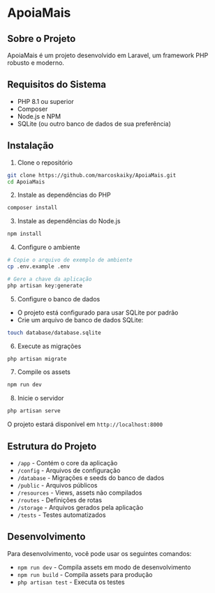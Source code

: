 # ApoiaMais

## Sobre o Projeto
ApoiaMais é um projeto desenvolvido em Laravel, um framework PHP robusto e moderno.

## Requisitos do Sistema
- PHP 8.1 ou superior
- Composer
- Node.js e NPM
- SQLite (ou outro banco de dados de sua preferência)

## Instalação

1. Clone o repositório
```bash
git clone https://github.com/marcoskaiky/ApoiaMais.git
cd ApoiaMais
```

2. Instale as dependências do PHP
```bash
composer install
```

3. Instale as dependências do Node.js
```bash
npm install
```

4. Configure o ambiente
```bash
# Copie o arquivo de exemplo de ambiente
cp .env.example .env

# Gere a chave da aplicação
php artisan key:generate
```

5. Configure o banco de dados
- O projeto está configurado para usar SQLite por padrão
- Crie um arquivo de banco de dados SQLite:
```bash
touch database/database.sqlite
```

6. Execute as migrações
```bash
php artisan migrate
```

7. Compile os assets
```bash
npm run dev
```

8. Inicie o servidor
```bash
php artisan serve
```

O projeto estará disponível em `http://localhost:8000`

## Estrutura do Projeto

- `/app` - Contém o core da aplicação
- `/config` - Arquivos de configuração
- `/database` - Migrações e seeds do banco de dados
- `/public` - Arquivos públicos
- `/resources` - Views, assets não compilados
- `/routes` - Definições de rotas
- `/storage` - Arquivos gerados pela aplicação
- `/tests` - Testes automatizados

## Desenvolvimento

Para desenvolvimento, você pode usar os seguintes comandos:

- `npm run dev` - Compila assets em modo de desenvolvimento
- `npm run build` - Compila assets para produção
- `php artisan test` - Executa os testes


